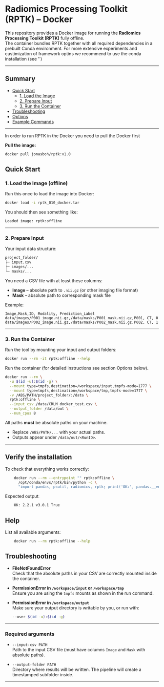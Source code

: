 # Radiomics Processing Toolkit (RPTK) – Docker

This repository provides a Docker image for running the **Radiomics Processing Toolkit (RPTK)** fully offline.  
The container bundles RPTK together with all required dependencies in a prebuilt Conda environment.
For more extensive experiments and custimization of framework optins we recommend to use the conda installation (see '')

---

## Summary

- [Quick Start](#quick-start)
  - [1. Load the Image](#1-load-the-image-offline)
  - [2. Prepare Input](#2-prepare-input)
  - [3. Run the Container](#3-run-the-container)
- [Troubleshooting](#troubleshooting)
- [Options](#options)
- [Example Commands](#example-commands)

---
 In order to run RPTK in the Docker you need to pull the Docker first

**Pull the image:**

```bash
docker pull jonasboh/rptk:v1.0
```

## Quick Start

### 1. Load the Image (offline)

Run this once to load the image into Docker:

```bash
docker load -i rptk_010_docker.tar
```

You should then see something like:
```bash
Loaded image: rptk:offline
```

---

### 2. Prepare Input

Your input data structure:
```bash
project_folder/
├─ input.csv
├─ images/...
└─ masks/...
```

You need a CSV file with at least these columns:

- **Image** – absolute path to `.nii.gz` (or other imaging file format)  
- **Mask** – absolute path to corresponding mask file  

Example:
```csv
Image,Mask,ID, Modality, Prediction_Label
data/images/P001_image.nii.gz,/data/masks/P001_mask.nii.gz,P001, CT, 0
data/images/P002_image.nii.gz,/data/masks/P002_mask.nii.gz,P002, CT, 1
```

---

### 3. Run the Container

Run the tool by mounting your input and output folders:

```bash
docker run --rm -it rptk:offline --help
```

Run the container (for detailed instructions see section Options below).

```bash
docker run --rm \
  -u $(id -u):$(id -g) \
  --mount type=tmpfs,destination=/workspace/input,tmpfs-mode=1777 \
  --mount type=tmpfs,destination=/workspace/tmp,tmpfs-mode=1777 \
  -v /ABS/PATH/project_folder/:/data \
  rptk:offline \
  --input_csv /data/CRLM_docker_test.csv \
  --output_folder /data/out \
  --num_cpus 8
```
All paths **must** be absolute paths on your machine.

- Replace `/ABS/PATH/...` with your actual paths.  
- Outputs appear under `/data/out/<RunID>`.

---

## Verify the installation

To check that everything works correctly:

```bash
    docker run --rm --entrypoint "" rptk:offline \
      /opt/conda/envs/rptk/bin/python -c \
      "import pandas, psutil, radiomics, rptk; print('OK:', pandas.__version__, radiomics.__version__, hasattr(rptk,'RPTK'))"
```

Expected output:
```bash
    OK: 2.2.1 v3.0.1 True
```
## Help

List all available arguments:
```bash
    docker run --rm rptk:offline --help
```

## Troubleshooting

- **FileNotFoundError**  
  Check that the absolute paths in your CSV are correctly mounted inside the container.

- **PermissionError in `/workspace/input` or `/workspace/tmp`**  
  Ensure you are using the `tmpfs` mounts as shown in the run command.

- **PermissionError in `/workspace/output`**  
  Make sure your output directory is writable by you, or run with:
  ```bash
  --user $(id -u):$(id -g)
  ```
---

### Required arguments

- `--input-csv PATH`  
  Path to the input CSV file (must have columns `Image` and `Mask` with absolute paths).

- `--output-folder PATH`  
  Directory where results will be written. The pipeline will create a timestamped subfolder inside.

---







